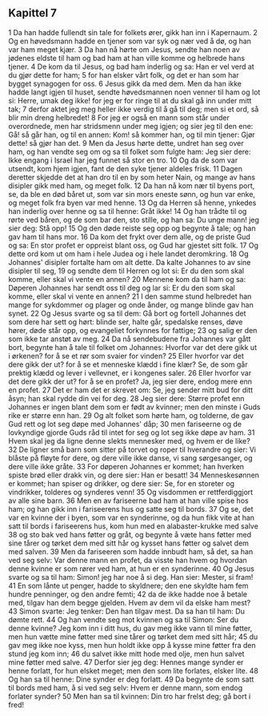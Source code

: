 ## Kapittel 7

1 Da han hadde fullendt sin tale for folkets ører, gikk han inn i Kapernaum.
2 Og en høvedsmann hadde en tjener som var syk og nær ved å dø, og han var ham meget kjær.
3 Da han nå hørte om Jesus, sendte han noen av jødenes eldste til ham og bad ham at han ville komme og helbrede hans tjener.
4 De kom da til Jesus, og bad ham inderlig og sa: Han er vel verd at du gjør dette for ham;
5 for han elsker vårt folk, og det er han som har bygget synagogen for oss.
6 Jesus gikk da med dem. Men da han ikke hadde langt igjen til huset, sendte høvedsmannen noen venner til ham og lot si: Herre, umak deg ikke! for jeg er for ringe til at du skal gå inn under mitt tak;
7 derfor aktet jeg meg heller ikke verdig til å gå til deg; men si et ord, så blir min dreng helbredet!
8 For jeg er også en mann som står under overordnede, men har stridsmenn under meg igjen; og sier jeg til den ene: Gå! så går han, og til en annen: Kom! så kommer han, og til min tjener: Gjør dette! så gjør han det.
9 Men da Jesus hørte dette, undret han seg over ham, og han vendte seg om og sa til folket som fulgte ham: Jeg sier dere: Ikke engang i Israel har jeg funnet så stor en tro.
10 Og da de som var utsendt, kom hjem igjen, fant de den syke tjener aldeles frisk.
11 Dagen deretter skjedde det at han dro til en by som heter Nain, og mange av hans disipler gikk med ham, og meget folk.
12 Da han nå kom nær til byens port, se, da ble en død båret ut, som var sin mors eneste sønn, og hun var enke, og meget folk fra byen var med henne.
13 Og da Herren så henne, ynkedes han inderlig over henne og sa til henne: Gråt ikke!
14 Og han trådte til og rørte ved båren, og de som bar den, sto stille, og han sa: Du unge mann! jeg sier deg: Stå opp!
15 Og den døde reiste seg opp og begynte å tale; og han gav ham til hans mor.
16 Da kom det frykt over dem alle, og de priste Gud og sa: En stor profet er oppreist blant oss, og Gud har gjestet sitt folk.
17 Og dette ord kom ut om ham i hele Judea og i hele landet deromkring.
18 Og Johannes' disipler fortalte ham om alt dette. Da kalte Johannes to av sine disipler til seg,
19 og sendte dem til Herren og lot si: Er du den som skal komme, eller skal vi vente en annen?
20 Mennene kom da til ham og sa: Døperen Johannes har sendt oss til deg og lar si: Er du den som skal komme, eller skal vi vente en annen?
21 I den samme stund helbredet han mange for sykdommer og plager og onde ånder, og mange blinde gav han synet.
22 Og Jesus svarte og sa til dem: Gå bort og fortell Johannes det som dere har sett og hørt: blinde ser, halte går, spedalske renses, døve hører, døde står opp, og evangeliet forkynnes for fattige;
23 og salig er den som ikke tar anstøt av meg.
24 Da nå sendebudene fra Johannes var gått bort, begynte han å tale til folket om Johannes: Hvorfor var det dere gikk ut i ørkenen? for å se et rør som svaier for vinden?
25 Eller hvorfor var det dere gikk der ut? for å se et menneske klædd i fine klær? Se, de som går prektig klædd og lever i vellevnet, er i kongenes saler.
26 Eller hvorfor var det dere gikk der ut? for å se en profet? Ja, jeg sier dere, endog mere enn en profet.
27 Det er ham det er skrevet om: Se, jeg sender mitt bud for ditt åsyn; han skal rydde din vei for deg.
28 Jeg sier dere: Større profet enn Johannes er ingen blant dem som er født av kvinner; men den minste i Guds rike er større enn han.
29 Og alt folket som hørte ham, og tolderne, de gav Gud rett og lot seg døpe med Johannes' dåp;
30 men fariseerne og de lovkyndige gjorde Guds råd til intet for seg og lot seg ikke døpe av ham.
31 Hvem skal jeg da ligne denne slekts mennesker med, og hvem er de like?
32 De ligner små barn som sitter på torvet og roper til hverandre og sier: Vi blåste på fløyte for dere, og dere ville ikke danse, vi sang sørgesanger, og dere ville ikke gråte.
33 For døperen Johannes er kommet; han hverken spiste brød eller drakk vin, og dere sier: Han er besatt!
34 Menneskesønnen er kommet; han spiser og drikker, og dere sier: Se, for en storeter og vindrikker, tolderes og synderes venn!
35 Og visdommen er rettferdiggjort av alle sine barn.
36 Men en av fariseerne bad ham at han ville spise hos ham; og han gikk inn i fariseerens hus og satte seg til bords.
37 Og se, det var en kvinne der i byen, som var en synderinne, og da hun fikk vite at han satt til bords i fariseerens hus, kom hun med en alabaster-krukke med salve
38 og sto bak ved hans føtter og gråt, og begynte å væte hans føtter med sine tårer og tørket dem med sitt hår og kysset hans føtter og salvet dem med salven.
39 Men da fariseeren som hadde innbudt ham, så det, sa han ved seg selv: Var denne mann en profet, da visste han hvem og hvordan denne kvinne er som rører ved ham, at hun er en synderinne.
40 Og Jesus svarte og sa til ham: Simon! jeg har noe å si deg. Han sier: Mester, si fram!
41 En som lånte ut penger, hadde to skyldnere; den ene skyldte ham fem hundre penninger, og den andre femti;
42 da de ikke hadde noe å betale med, tilgav han dem begge gjelden. Hvem av dem vil da elske ham mest?
43 Simon svarte: Jeg tenker: Den han tilgav mest. Da sa han til ham: Du dømte rett.
44 Og han vendte seg mot kvinnen og sa til Simon: Ser du denne kvinne? Jeg kom inn i ditt hus, du gav meg ikke vann til mine føtter, men hun vætte mine føtter med sine tårer og tørket dem med sitt hår;
45 du gav meg ikke noe kyss, men hun holdt ikke opp å kysse mine føtter fra den stund jeg kom inn;
46 du salvet ikke mitt hode med olje, men hun salvet mine føtter med salve.
47 Derfor sier jeg deg: Hennes mange synder er henne forlatt, for hun elsket meget; men den som lite forlates, elsker lite.
48 Og han sa til henne: Dine synder er deg forlatt.
49 Da begynte de som satt til bords med ham, å si ved seg selv: Hvem er denne mann, som endog forlater synder?
50 Men han sa til kvinnen: Din tro har frelst deg; gå bort i fred!
